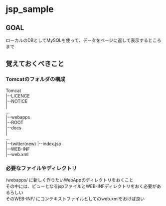 # jsp_sample

## GOAL
ローカルのDBとしてMySQLを使って、データをページに返して表示するところまで

## 覚えておくべきこと
### Tomcatのフォルダの構成
Tomcat  
  |--LICENCE  
  |--NOTICE  
  |  
  ...  
  |--webapps  
       |--ROOT  
       |--docs  
       |  
       ...  
       |--twitter(new)
            |--index.jsp  
            |--WEB-INF  
                 |--web.xml  
### 必要なファイルやディレクトリ
/webapps/ に新しく作りたいWebAppのディレクトリをおくこと  
その中には、ビューとなるjspファイルとWEB-INFディレクトリをおく必要があるらしい  
そのWEB-INF/ にコンテキストファイルとしてのweb.xmlをおけば良い
